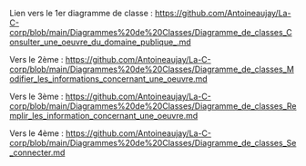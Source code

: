 Lien vers le 1er diagramme de classe : 
https://github.com/Antoineaujay/La-C-corp/blob/main/Diagrammes%20de%20Classes/Diagramme_de_classes_Consulter_une_oeuvre_du_domaine_publique_.md

Vers le 2ème : 
https://github.com/Antoineaujay/La-C-corp/blob/main/Diagrammes%20de%20Classes/Diagramme_de_classes_Modifier_les_informations_concernant_une_oeuvre.md

Vers le 3ème : 
https://github.com/Antoineaujay/La-C-corp/blob/main/Diagrammes%20de%20Classes/Diagramme_de_classes_Remplir_les_information_concernant_une_oeuvre.md

Vers le 4ème : 
https://github.com/Antoineaujay/La-C-corp/blob/main/Diagrammes%20de%20Classes/Diagramme_de_classes_Se_connecter.md
